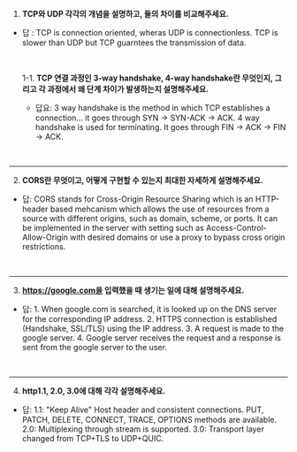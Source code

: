 1. **TCP와 UDP 각각의 개념을 설명하고, 둘의 차이를 비교해주세요.**

- 답 : TCP is connection oriented, wheras UDP is connectionless. TCP is slower than UDP but TCP guarntees the transmission of data.

    <br>
    
    1-1. **TCP 연결 과정인 3-way handshake, 4-way handshake란 무엇인지, 그리고 각 과정에서 왜 단계 차이가 발생하는지 설명해주세요.**
    
    - 답요: 3 way handshake is the method in which TCP establishes a connection... it goes through SYN -> SYN-ACK -> ACK. 4 way handshake is used for terminating. It goes through FIN -> ACK -> FIN -> ACK.

<br>

---
2. **CORS란 무엇이고, 어떻게 구현할 수 있는지 최대한 자세하게 설명해주세요.**

- 답: CORS stands for Cross-Origin Resource Sharing which is an HTTP-header based mehcanism which allows the use of resources from a source with different origins, such as domain, scheme, or ports. It can be implemented in the server with setting such as Access-Control-Allow-Origin with desired domains or use a proxy to bypass cross origin restrictions.

<br>

---
3. **https://google.com을 입력했을 때 생기는 일에 대해 설명해주세요.**

- 답: 1. When google.com is searched, it is looked up on the DNS server for the corresponding IP address. 2. HTTPS connection is established (Handshake, SSL/TLS) using the IP address. 3. A request is made to the google server. 4. Google server receives the request and a response is sent from the google server to the user.

<br>

---
4. **http1.1, 2.0, 3.0에 대해 각각 설명해주세요.**

- 답: 1.1: "Keep Alive" Host header and consistent connections. PUT, PATCH, DELETE, CONNECT, TRACE, OPTIONS methods are available. 2.0: Multiplexing through stream is supported. 3.0: Transport layer changed from TCP+TLS to UDP+QUIC.